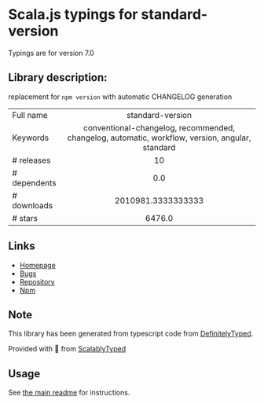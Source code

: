 
# Scala.js typings for standard-version

Typings are for version 7.0

## Library description:
replacement for `npm version` with automatic CHANGELOG generation

|                    |                 |
| ------------------ | :-------------: |
| Full name          | standard-version |
| Keywords           | conventional-changelog, recommended, changelog, automatic, workflow, version, angular, standard |
| # releases         | 10 |
| # dependents       | 0.0 |
| # downloads        | 2010981.3333333333 |
| # stars            | 6476.0 |

## Links
- [Homepage](https://github.com/conventional-changelog/standard-version#readme)
- [Bugs](https://github.com/conventional-changelog/standard-version/issues)
- [Repository](https://github.com/conventional-changelog/standard-version)
- [Npm](https://www.npmjs.com/package/standard-version)
    


## Note
This library has been generated from typescript code from [DefinitelyTyped](https://definitelytyped.org).

Provided with :purple_heart: from [ScalablyTyped](https://github.com/oyvindberg/ScalablyTyped)

## Usage
See [the main readme](../../readme.md) for instructions.


